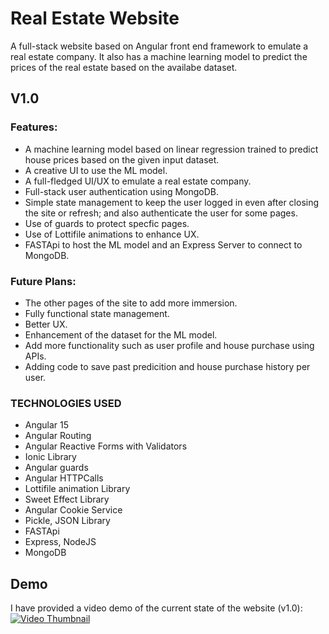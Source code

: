 # Real Estate Website

A full-stack website based on Angular front end framework to emulate a real estate company. It also has a machine learning model to predict the prices of the real estate based on the availabe dataset.

## V1.0

### Features:

- A machine learning model based on linear regression trained to predict house prices based on the given input dataset.
- A creative UI to use the ML model.
- A full-fledged UI/UX to emulate a real estate company.
- Full-stack user authentication using MongoDB.
- Simple state management to keep the user logged in even after closing the site or refresh; and also authenticate the user for some pages.
- Use of guards to protect specfic pages.
- Use of Lottifile animations to enhance UX.
- FASTApi to host the ML model and an Express Server to connect to MongoDB.

### Future Plans:

- The other pages of the site to add more immersion.
- Fully functional state management.
- Better UX.
- Enhancement of the dataset for the ML model.
- Add more functionality such as user profile and house purchase using APIs.
- Adding code to save past predicition and house purchase history per user.



### TECHNOLOGIES USED

- Angular 15
- Angular Routing
- Angular Reactive Forms with Validators
- Ionic Library
- Angular guards
- Angular HTTPCalls
- Lottifile animation Library
- Sweet Effect Library
- Angular Cookie Service
- Pickle, JSON Library
- FASTApi
- Express, NodeJS
- MongoDB




## Demo

I have provided a video demo of the current state of the website (v1.0):
<a href="https://www.youtube.com/watch?v=QsAULr7Sw2M">
  <img src="https://img.youtube.com/vi/QsAULr7Sw2M/2.jpg" alt="Video Thumbnail">
</a>
